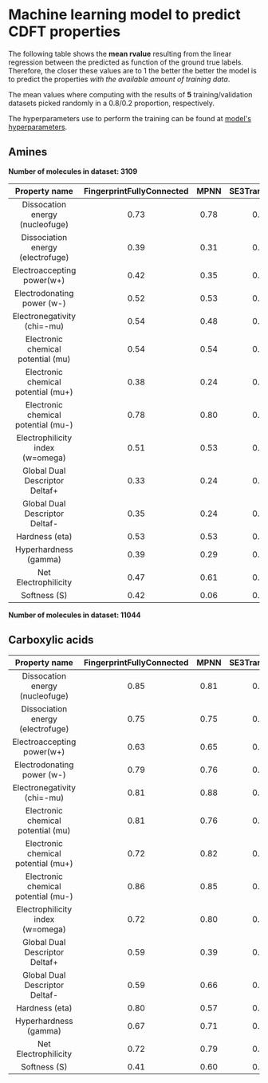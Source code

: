 # Machine learning model to predict CDFT properties

The following table shows the **mean rvalue** resulting from the linear regression
between the predicted as function of the ground true labels. Therefore, the closer
these values are to 1 the better the better the model is to predict the properties *with
the available amount of training data*.

The mean values where computing with the results of **5** training/validation datasets picked randomly
in a 0.8/0.2 proportion, respectively.

The hyperparameters use to perform the training can be found at [model's hyperparameters](Training_hyperparameters.md).


## Amines

**Number of molecules in dataset: 3109**

|          Property name             | FingerprintFullyConnected | MPNN | SE3Transformer|
|:----------------------------------:|:-------------------------:|:----:|:-------------:|
| Dissocation energy (nucleofuge)    | 0.73   | 0.78   | 0.78 | 
| Dissociation energy (electrofuge)  | 0.39	  | 0.31   | 0.39 | 
| Electroaccepting power(w+)         | 0.42	  | 0.35   | 0.55 | 
| Electrodonating power (w-)         | 0.52	  | 0.53   | 0.66 | 
| Electronegativity (chi=-mu)        | 0.54	  | 0.48   | 0.61 | 
| Electronic chemical potential (mu) | 0.54	  | 0.54   | 0.59 | 
| Electronic chemical potential (mu+)| 0.38	  | 0.24   | 0.34 | 
| Electronic chemical potential (mu-)| 0.78	  | 0.80   | 0.85 | 
| Electrophilicity index (w=omega)   | 0.51	  | 0.53   | 0.62 | 
| Global Dual Descriptor Deltaf+     | 0.33	  | 0.24   | 0.35 | 
| Global Dual Descriptor Deltaf-     | 0.35	  | 0.24   | 0.36 | 
| Hardness (eta)                     | 0.53	  | 0.53   | 0.56 | 
| Hyperhardness (gamma)              | 0.39	  | 0.29   | 0.41 | 
| Net Electrophilicity               | 0.47	  | 0.61   | 0.62 | 
| Softness (S)                       | 0.42	  | 0.06   | 0.20 |


**Number of molecules in dataset: 11044**


## Carboxylic acids


|          Property name             | FingerprintFullyConnected | MPNN | SE3Transformer|
|:----------------------------------:|:-------------------------:|:----:|:-------------:|
| Dissocation energy (nucleofuge)    | 0.85   | 0.81 |  0.88 | 
| Dissociation energy (electrofuge)  | 0.75	  | 0.75 | 	0.83 | 
| Electroaccepting power(w+)         | 0.63	  | 0.65 | 	0.66 | 
| Electrodonating power (w-)         | 0.79	  | 0.76 | 	0.84 | 
| Electronegativity (chi=-mu)        | 0.81	  | 0.88 | 	0.88 | 
| Electronic chemical potential (mu) | 0.81	  | 0.76 | 	0.88 | 
| Electronic chemical potential (mu+)| 0.72	  | 0.82 | 	0.77 | 
| Electronic chemical potential (mu-)| 0.86	  | 0.85 | 	0.91 | 
| Electrophilicity index (w=omega)   | 0.72	  | 0.80 | 	0.79 | 
| Global Dual Descriptor Deltaf+     | 0.59	  | 0.39 | 	0.61 | 
| Global Dual Descriptor Deltaf-     | 0.59	  | 0.66 | 	0.61 | 
| Hardness (eta)                     | 0.80	  | 0.57 | 	0.83 | 
| Hyperhardness (gamma)              | 0.67	  | 0.71 | 	0.69 | 
| Net Electrophilicity               | 0.72	  | 0.79 | 	0.81 | 
| Softness (S)                       | 0.41	  | 0.60 | 	0.43 | 

